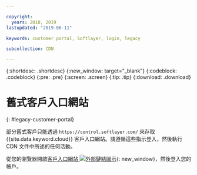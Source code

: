 ```yaml
---

copyright:
  years: 2018, 2019
lastupdated: "2019-06-11"

keywords: customer portal, Softlayer, login, legacy

subcollection: CDN

---
```


{:shortdesc: .shortdesc}
{:new_window: target="_blank"}
{:codeblock: .codeblock}
{:pre: .pre}
{:screen: .screen}
{:tip: .tip}
{:download: .download}

# 舊式客戶入口網站
{: #legacy-customer-portal}

部分舊式客戶只能透過 `https://control.softlayer.com/` 來存取 {{site.data.keyword.cloud}} 客戶入口網站。請遵循這些指示登入，然後執行 CDN 文件中所述的任何活動。

從您的瀏覽器開啟[客戶入口網站 ![外部鏈結圖示](../../icons/launch-glyph.svg "外部鏈結圖示")](https://control.softlayer.com/){: new_window}，然後登入您的帳戶。

